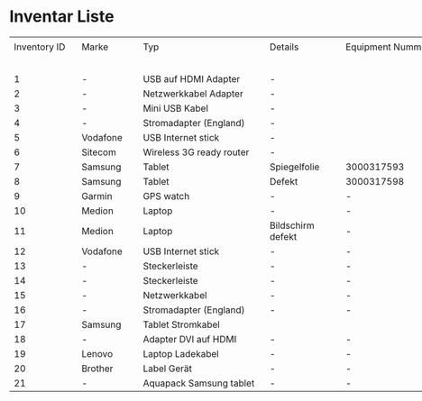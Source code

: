 # Inventar Liste

<table border="0" cellpadding="0" cellspacing="0" style="width:1179px">
	<tbody>
		<tr>
			<td style="height:37px; width:115px">Inventory ID</td>
			<td style="width:100px">Marke</td>
			<td style="width:241px">Typ</td>
			<td style="width:129px">Details</td>
			<td style="width:176px">Equipment Nummer</td>
			<td style="width:116px">Anzahl</td>
			<td style="width:145px">Lagerort</td>
			<td style="width:156px">Verantwortlich</td>
		</tr>
		<tr>
			<td style="height:20px">&nbsp;</td>
			<td style="width:100px">&nbsp;</td>
			<td style="width:241px">&nbsp;</td>
			<td style="width:129px">&nbsp;</td>
			<td style="width:176px">&nbsp;</td>
			<td>&nbsp;</td>
			<td>&nbsp;</td>
			<td>&nbsp;</td>
		</tr>
		<tr>
			<td style="height:20px">1</td>
			<td style="width:100px">-</td>
			<td style="width:241px">USB auf HDMI Adapter</td>
			<td style="width:129px">-</td>
			<td style="width:176px">&nbsp;</td>
			<td>3,00</td>
			<td>WDF 04 F 3.36</td>
			<td>Dennis</td>
		</tr>
		<tr>
			<td style="height:20px">2</td>
			<td style="width:100px">-</td>
			<td style="width:241px">Netzwerkkabel Adapter</td>
			<td style="width:129px">-</td>
			<td style="width:176px">&nbsp;</td>
			<td>2,00</td>
			<td>WDF 04 F 3.36</td>
			<td>Dennis</td>
		</tr>
		<tr>
			<td style="height:20px">3</td>
			<td style="width:100px">-</td>
			<td style="width:241px">Mini USB Kabel</td>
			<td style="width:129px">-</td>
			<td style="width:176px">&nbsp;</td>
			<td>1,00</td>
			<td>WDF 04 F 3.36</td>
			<td>Dennis</td>
		</tr>
		<tr>
			<td style="height:20px">4</td>
			<td style="width:100px">-</td>
			<td style="width:241px">Stromadapter (England)</td>
			<td style="width:129px">-</td>
			<td style="width:176px">&nbsp;</td>
			<td>1,00</td>
			<td>WDF 04 F 3.36</td>
			<td>Dennis</td>
		</tr>
		<tr>
			<td style="height:20px">5</td>
			<td style="width:100px">Vodafone</td>
			<td style="width:241px">USB Internet stick</td>
			<td style="width:129px">-</td>
			<td style="width:176px">&nbsp;</td>
			<td>1,00</td>
			<td>WDF 04 F 3.36</td>
			<td>Dennis</td>
		</tr>
		<tr>
			<td style="height:20px">6</td>
			<td style="width:100px">Sitecom</td>
			<td style="width:241px">Wireless 3G ready router</td>
			<td style="width:129px">-</td>
			<td style="width:176px">&nbsp;</td>
			<td>1,00</td>
			<td>WDF 04 F 3.36</td>
			<td>Dennis</td>
		</tr>
		<tr>
			<td style="height:20px">7</td>
			<td style="width:100px">Samsung</td>
			<td style="width:241px">Tablet</td>
			<td style="width:129px">Spiegelfolie</td>
			<td style="width:176px">3000317593</td>
			<td>1,00</td>
			<td>WDF 04 F 3.36</td>
			<td>Dennis</td>
		</tr>
		<tr>
			<td style="height:20px">8</td>
			<td style="width:100px">Samsung</td>
			<td style="width:241px">Tablet</td>
			<td style="width:129px">Defekt</td>
			<td style="width:176px">3000317598</td>
			<td>1,00</td>
			<td>WDF 04 F 3.36</td>
			<td>Dennis</td>
		</tr>
		<tr>
			<td style="height:20px">9</td>
			<td style="width:100px">Garmin</td>
			<td style="width:241px">GPS watch</td>
			<td style="width:129px">-</td>
			<td style="width:176px">-</td>
			<td>1,00</td>
			<td>WDF 04 F 3.36</td>
			<td>Dennis</td>
		</tr>
		<tr>
			<td style="height:20px">10</td>
			<td style="width:100px">Medion</td>
			<td style="width:241px">Laptop</td>
			<td style="width:129px">-</td>
			<td style="width:176px">-</td>
			<td>1,00</td>
			<td>WDF 04 F 3.36</td>
			<td>Dennis</td>
		</tr>
		<tr>
			<td style="height:20px">11</td>
			<td style="width:100px">Medion</td>
			<td style="width:241px">Laptop</td>
			<td style="width:129px">Bildschirm defekt</td>
			<td style="width:176px">-</td>
			<td>1,00</td>
			<td>WDF 04 F 3.36</td>
			<td>Dennis</td>
		</tr>
		<tr>
			<td style="height:20px">12</td>
			<td style="width:100px">Vodafone</td>
			<td style="width:241px">USB Internet stick</td>
			<td style="width:129px">-</td>
			<td style="width:176px">-</td>
			<td>1,00</td>
			<td>WDF 04 F 3.36</td>
			<td>Dennis</td>
		</tr>
		<tr>
			<td style="height:20px">13</td>
			<td style="width:100px">-</td>
			<td style="width:241px">Steckerleiste</td>
			<td style="width:129px">-</td>
			<td style="width:176px">-</td>
			<td>1,00</td>
			<td>WDF 04 F 3.36</td>
			<td>Dennis</td>
		</tr>
		<tr>
			<td style="height:20px">14</td>
			<td style="width:100px">-</td>
			<td style="width:241px">Steckerleiste</td>
			<td style="width:129px">-</td>
			<td style="width:176px">-</td>
			<td>1,00</td>
			<td>WDF 04 F 3.36</td>
			<td>Dennis</td>
		</tr>
		<tr>
			<td style="height:20px">15</td>
			<td style="width:100px">-</td>
			<td style="width:241px">Netzwerkkabel</td>
			<td style="width:129px">-</td>
			<td style="width:176px">-</td>
			<td>1,00</td>
			<td>WDF 04 F 3.36</td>
			<td>Dennis</td>
		</tr>
		<tr>
			<td style="height:20px">16</td>
			<td style="width:100px">-</td>
			<td style="width:241px">Stromadapter (England)</td>
			<td style="width:129px">-</td>
			<td style="width:176px">-</td>
			<td>1,00</td>
			<td>WDF 04 F 3.36</td>
			<td>Dennis</td>
		</tr>
		<tr>
			<td style="height:20px">17</td>
			<td style="width:100px">Samsung</td>
			<td style="width:241px">Tablet Stromkabel</td>
			<td style="width:129px">&nbsp;</td>
			<td style="width:176px">&nbsp;</td>
			<td>1,00</td>
			<td>WDF 04 F 3.36</td>
			<td>Dennis</td>
		</tr>
		<tr>
			<td style="height:20px">18</td>
			<td style="width:100px">-</td>
			<td style="width:241px">Adapter DVI auf HDMI</td>
			<td style="width:129px">-</td>
			<td style="width:176px">-</td>
			<td>1,00</td>
			<td>WDF 04 F 3.36</td>
			<td>Dennis</td>
		</tr>
		<tr>
			<td style="height:20px">19</td>
			<td style="width:100px">Lenovo</td>
			<td style="width:241px">Laptop Ladekabel</td>
			<td style="width:129px">-</td>
			<td style="width:176px">-</td>
			<td>1,00</td>
			<td>WDF 04 F 3.36</td>
			<td>Dennis</td>
		</tr>
		<tr>
			<td style="height:20px">20</td>
			<td style="width:100px">Brother&nbsp;</td>
			<td style="width:241px">Label Ger&auml;t</td>
			<td style="width:129px">-</td>
			<td style="width:176px">-</td>
			<td>1,00</td>
			<td>WDF 04 F 3.36</td>
			<td>Dennis</td>
		</tr>
		<tr>
			<td style="height:20px">21</td>
			<td style="width:100px">-</td>
			<td style="width:241px">Aquapack Samsung tablet</td>
			<td style="width:129px">-</td>
			<td style="width:176px">-</td>
			<td>4,00</td>
			<td>WDF 04 F 3.36</td>
			<td>Dennis</td>
		</tr>
	</tbody>
</table>

<p>&nbsp;</p>
